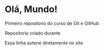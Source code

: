 # Olá, Mundo!
 Primeiro repositorio do curso de Git e GitHub

 Repositorio criado durante 
 
 Essa linha auterei diretamente no site
